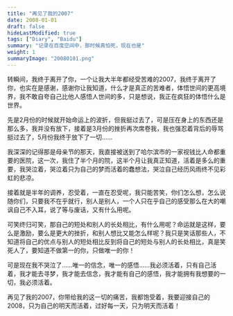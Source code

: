 ```yaml
---
title: "再见了我的2007"
date: 2008-01-01
draft: false
hideLastModified: true
tags: ["Diary", "Baidu"]
summary: "记录在百度空间中，那时候真怕死，现在也是"
weight: 1
summaryImage: "20080101.png"
---
```


转瞬间，我终于离开了你，一个让我大半年都经受苦难的2007，我终于离开了你，也实在是感谢，感谢你让我知道，什么才是真正的苦难者，体悟世间的更高境界，我不敢自夸自己比他人感悟人世间的多，只是想说，我正在疯狂的体悟什么是世界。

先是2月份的时候就开始命运上的波折，但我挺过去了，可是压在身上的东西还是那么多，我并没有放下，接着是3月份的挫折再次席卷我，我也强忍着背后的辱骂挺过去了，5月份我终于放下了一切……

我深深的记得那是母亲节的那天，我直接被送到了哈尔滨市的一家视钱比人命都重要的医院，这一次，我住了半个月的院，这半个月让我真正知道，活着是多么的重要，我哭泣着，哭泣着只为自己的梦而活着的蠢想法，哭泣自己经历风雨终不见彩虹的悲凉。

接着就是半年的调养，忍受着，一直在忍受呢，我只能苦笑，你们怎么想，怎么说随你们，只要我不在乎就行，别人是别人，一个人只在乎自己的感受那么在大的嘲讽自己不入耳，说了等与废话，又有什么用呢。

可笑终归可笑，那自己的短处和别人的长处相比，有什么用呢？命运就是这样，要么是激励，要么是更大的挫折，和别人想比又能怎么样呢？我只是笑话那些人，不知道将自己的优点与别人的短处相比反到将自己的短处与别人的长处相比，真是笑死人了，要知道不做第一的你，只做唯一的你！

可是现在我不哭泣了……唯一的信念，唯一的感悟……我必须活着，只有自己活着，我才能去寻梦，我才能去信念，我才能有自己的感悟，我才能拥有我想要的一切，我必须活着。

再见了我的2007，你带给我的这一切的痛苦，我都饱受着，我要迎接自己的2008，只为自己的明天而活着，过好每一天，只为明天而活着！